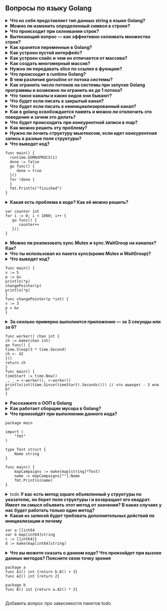 ## Вопросы по языку Golang

<details>
<summary> <b>Что из себя представляет тип данных string в языке Golang?</b> </summary>
Массив байт
</details> 

<details>
<summary> <b>Можно ли изменить определенный символ в строке?</b> </summary>
Нет, один символ изменить нельзя
</details>  

<details>
<summary> <b>Что происходит при склеивании строк?</b> </summary>
Создание новой строки  
</details>  

<details>
<summary> <b>Вытекающий вопрос — как эффективно склеивать множество строк?</b> </summary>
String.builder  
bytes.buffer + fmt.fprintf  
strconv.appendint  
</details>  

<details>
<summary><b>Как хранятся переменные в Golang?</b></summary>
Переменная представляет именованный участок в памяти, который может хранить некоторое значение
</details>  

<details>
<summary><b>Как устроен пустой интерфейс?</b></summary>
Пустой интерфейсный тип не описывает методы. У него нет правил. И поэтому любой объект удовлетворяет пустому интерфейсу.  
По сути, пустой интерфейсный тип interface{} — своего рода джокер. Если вы встретили его в объявлении (переменной, параметра функции или поля структуры), то можете использовать объект любого типа.  
</details>  

<details>
<summary><b>Как устроен слайс и чем он отличается от массива?</b></summary>
todo
</details>  

<details>
<summary><b>Как создать многомерный массив?</b></summary>
riptutorial.com/go/example/7303/multidimensional-array
</details> 

<details>
<summary><b>Нужно ли передавать slice по ссылке в фукнцию?</b></summary>
Не обязательно, если слайс не расширяешь и не меняешь указатель
</details> 

<details>
<summary><b>Что происходит в runtime Golang?</b></summary>
todo
</details> 

<details>
<summary><b>В чем различия goroutine от потока системы?</b></summary>
Рутина более легковесна, системный поток может содержать тысячи рутин
</details> 

<details>
<summary><b>Как огранить число потоков на системы при запуске Golang программы и возможно ли огранить их до 1 потока?</b></summary>
С помощью установки значения переменной gomaxproc
</details> 

<details>
<summary><b>Что такое каналы и каких видов они бывают?</b></summary>
С помощью установки значения переменной gomaxproc
</details> 

<details>
<summary><b>Что будет если писать в закрытый канал?</b></summary>
С помощью установки значения переменной gomaxproc
</details> 

<details>
<summary><b>Что будет если писать в неинициализированный канал?</b></summary>
С помощью установки значения переменной gomaxproc
</details> 

<details>
<summary><b>Как в golang освобождается память и можно ли отключить это поведение и зачем это делать?</b></summary>
Есть GC, автоматическую очистку можно отключить и вызывать очистку вручную
</details> 

<details>
<summary><b>Что будет происходить при конкурентной записи в map?</b> </summary>
Ситуация гонки/паника 
</details>  

<details>
<summary><b>Как можно решить эту проблему?</b> </summary>
Конкурентность/параллелизм  
С помощью синхронизации доступа к объекту  
</details>  

<details>
<summary><b>Нужно ли лочить структуру мьютексом, если идет конкурентная запись в разные поля структуры?</b> </summary>
Если есть гарантия, что в одно поле структуры одновременно записывает данные не более одного процесса  
</details>  


<details>
<summary><b>Что выведет код?</b>  
  
 ```
func main() {
   runtime.GOMAXPROCS(1)  
   done := false  
   go func() {  
      done = true  
   }()  
   for !done {  
   }  
   fmt.Println("finished")  
}  
```
</summary>
<details>
<summary><b>Как можно изменить этот код, чтобы был вывод “finished”?</b>  </summary>
Можно, например, усыпить главную рутину, чтобы активировалась та, что должна была сменить значение параметра done и тем самым отобразит в консоли finished
</details>  
</details>  


<details>
<summary><b>Какая есть проблема в коде?   
Как её можно решить?</b>
  
```
var counter int
for i := 0; i < 1000; i++ {
   go func() {
      counter++
   }()
}
```  
  </summary>
С помощью пакета sync (mutex/waitgroup)
<details> <summary> А как её можно бы было решить, если бы в языке не было пакета sync? </summary> С помощью каналов или атомарного счётчика (который сейчас содержится в пакете sync) </details>   
</details>  

<details>
<summary><b>Можно ли реализовать sync.Mutex и sync.WaitGroup на каналах? Как?</b></summary>
Да, можно, с помощью пакета sync (mutex/waitgroup)  

```
package main
import (
	"fmt"
	"time"
)

func main() {
	c := make(chan bool)
	m := make(map[int]int)
	for i := 0; i < 10; i++ {
		go changeMap(c, i, m)
	}
	c <- true
	time.Sleep(2* time.Second)
	fmt.Println("map value", m)
}

func changeMap(n chan bool, i int, m map[int]int) {
	_ = <-n
	fmt.Printf("inside changeMap where i=%d \n", i)
	m[i] = i
	n <- true
}
```
</details>   

<details>
<summary><b>Что ты использовал из пакета sync(кроме Mutex и WaitGroup)?</b></summary>
Атомарный счётчик 
TODO - Добавить, что там еще есть
</details>  

<details>
<summary><b>Что выведет код?</b>

```
func main() {
v := 5
p := &v
println(*p)
changePointer(p)
println(*p)
}
func changePointer(p *int) {
v := 3
p = &v
}  
```  
  </summary>
  <details>
    <summary><b>Почему? Как нужно изменить функцию changePointer, чтобы вывело 5 и 3 (в оригинальной версии выводится 5 и 5)?</b>
    </summary>
  Потому что мы в другой области видимости создаём переменную и подменяем не значение, а ссылку, что хранится в p, когда же функция отрабатывает в основной области видимости переменная хранит старую ссылку
  </details> 
</details>  

<details>
<summary><b>За сколько примерно выполнится приложение — за 3 секунды или за 6?</b>
  
```
func worker() chan int {
ch := make(chan int)
go func() {
time.Sleep(3 * time.Second)
ch <- 42
}()
return ch
}
func main() {
timeStart := time.Now()
_, _ = <-worker(), <-worker()
println(int(time.Since(timeStart).Seconds())) // что выведет - 3 или 6?
}
```  
  </summary>
<details> <summary> Что нужно изменить, чтобы код работал за 3 секунды? </summary> Добавить инициализацию воркеров, а потом ждать ответов из них </details>   
</details>  

<details>
<summary><b>Расскажите о ООП в Golang</b></summary>
todo
</details> 

<details>
<summary><b>Как работает сборщик мусора в Golang?</b></summary>
Очистка областей памяти, на которые ссылались переменные, что больше не используются
</details> 

<details>
<summary><b>Что произойдёт при выполнении данного кода?</b>
  
```
package main

import (
	"fmt"
)

type Test struct {
	Name string
}

func main() { 
	mapCampaigns := make(map[string]*Test)
	name := mapCampaigns[""].Name
	fmt.Println(name)
}
```  
</summary>
<details> <summary><b>Что нужно сделать, чтобы избежать паники?</b></summary> Получать два параметра при получении значении из мапы и явно обрабатывать ключ существования элемента </details>   
</details>  

<details>
<summary>todo <b>У вас есть метод square объявленный у структуры по указателю, он берет поле структуры i и возвращает его квадрат.  
Имеет ли смысл объявить этот метод от значения?  
В каких случаях у нас будет работать только один метод?</b></summary>
Добавить описание  
</details>  

<details>
<summary><b>Какая из записей будет требовать дополнительных действий по инициализации и почему</b>  

```
var a []int64  
var b map[int64]string  
c := []int64{}  
d := make(map[int64]string)
```  

</summary>
Для переменной b необходимо провести инициализацию, потому что значением не инициализированной карты - nil, но в отличии от функции append для слайса, в которой под капотом происходит инициализация, для мапы такого механизма нет 
</details>  

<details>
<summary><b>Что вы можете сказать о данном коде? Что произойдет при вызове данных методов? Поясните свою точку зрения</b>  

```
package a
func A1() int {return b.B() + 3}  
func A2() int {return 2}  

package b
func B() int {return a.A2() * 2}  
```  

</summary>
Код не будет скомпилирован, так как тут есть цикличная зависимость
</details>  

Добавить вопрос про зависимости пакетов todo  
